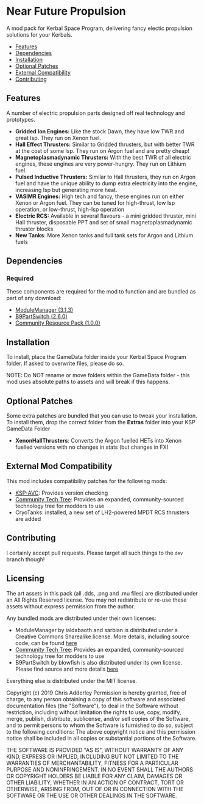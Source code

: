 # Near Future Propulsion

A mod pack for Kerbal Space Program, delivering fancy electic propulsion solutions for your Kerbals.

* [Features](#features)
* [Dependencies](#dependencies)
* [Installation](#installation)
* [Optional Patches](#optional-patches)
* [External Compatibility](#features)
* [Contributing](#contributing)

## Features

A number of electric propulsion parts designed off real technology and prototypes.

* **Gridded Ion Engines:** Like the stock Dawn, they have low TWR and great Isp. They run on Xenon fuel.
* **Hall Effect Thrusters:** Similar to Gridded thrusters, but with better TWR at the cost of some Isp. They run on Argon fuel and are pretty cheap!
* **Magnetoplasmadynamic Thrusters:** With the best TWR of all electric engines, these engines are very power-hungry. They run on Lithium fuel.
* **Pulsed Inductive Thrusters:** Similar to Hall thrusters, they run on Argon fuel and have the unique ability to dump extra electricity into the engine, increasing Isp but generating more heat.
* **VASIMR Engines:** High tech and fancy, these engines run on either Xenon or Argon fuel. They can be tuned for high-thrust, low Isp operation, or low-thrust, high-Isp operation
* **Electric RCS:** Available in several flavours - a mini gridded thruster, mini Hall thruster, disposable PPT and set of small magnetoplasmadynamic thruster blocks
* **New Tanks**: More Xenon tanks and full tank sets for Argon and Lithium fuels

## Dependencies

### Required
These components are required for the mod to function and are bundled as part of any download:
* [ModuleManager (3.1.3)](https://github.com/sarbian/ModuleManager)
* [B9PartSwitch (2.6.0)](https://github.com/blowfishpro/B9PartSwitch)
* [Community Resource Pack (1.0.0)](https://github.com/BobPalmer/CommunityResourcePack)

## Installation

To install, place the GameData folder inside your Kerbal Space Program folder. If asked to overwrite files, please do so.

NOTE: Do NOT rename or move folders within the GameData folder - this mod uses absolute paths to assets and will break if this happens.

## Optional Patches

Some extra patches are bundled that you can use to tweak your installation. To install them, drop the correct folder from the **Extras** folder into your KSP GameData Folder

* **XenonHallThrusters**: Converts the Argon fuelled HETs into Xenon fuelled versions with no changes in stats (but changes in FX)

## External Mod Compatibility

This mod includes compatibility patches for the following mods:
* [KSP-AVC](https://github.com/CYBUTEK/KSPAddonVersionChecker): Provides version checking
* [Community Tech Tree](https://github.com/ChrisAdderley/CommunityTechTree): Provides an expanded, community-sourced technology tree for modders to use
* CryoTanks: installed, a new set of LH2-powered MPDT RCS thrusters are added

## Contributing

I certainly accept pull requests. Please target all such things to the `dev` branch though!

## Licensing

The art assets in this pack (all .dds, .png and .mu files) are distributed under an All Rights Reserved license. You may not redistribute or re-use these assets without express permission from the author.

Any bundled mods are distributed under their own licenses:
* ModuleManager by ialdabaoth and sarbian is distributed under a Creative Commons Sharealike license. More details, including source code, can be found [here](http://forum.kerbalspaceprogram.com/threads/31342-0-20-ModuleManager-1-3-for-all-your-stock-modding-needs?p=528607&viewfull=1#post528607)
* [Community Tech Tree](https://github.com/ChrisAdderley/CommunityTechTree): Provides an expanded, community-sourced technology tree for modders to use
* B9PartSwitch by blowfish is also distributed under its own license. Please find source and more details [here](https://github.com/blowfishpro/B9PartSwitch)

Everything else is distributed under the MIT license.

Copyright (c) 2019 Chris Adderley
Permission is hereby granted, free of charge, to any person obtaining a copy of this software and associated documentation files (the "Software"), to deal in the Software without restriction, including without limitation the rights to use, copy, modify, merge, publish, distribute, sublicense, and/or sell copies of the Software, and to permit persons to whom the Software is furnished to do so, subject to the following conditions: The above copyright notice and this permission notice shall be included in all copies or substantial portions of the Software.

THE SOFTWARE IS PROVIDED "AS IS", WITHOUT WARRANTY OF ANY KIND, EXPRESS OR IMPLIED, INCLUDING BUT NOT LIMITED TO THE WARRANTIES OF MERCHANTABILITY, FITNESS FOR A PARTICULAR PURPOSE AND NONINFRINGEMENT. IN NO EVENT SHALL THE AUTHORS OR COPYRIGHT HOLDERS BE LIABLE FOR ANY CLAIM, DAMAGES OR OTHER LIABILITY, WHETHER IN AN ACTION OF CONTRACT, TORT OR OTHERWISE, ARISING FROM, OUT OF OR IN CONNECTION WITH THE SOFTWARE OR THE USE OR OTHER DEALINGS IN THE SOFTWARE.
